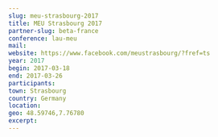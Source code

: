 ```yaml
---
slug: meu-strasbourg-2017
title: MEU Strasbourg 2017
partner-slug: beta-france
conference: lau-meu
mail:
website: https://www.facebook.com/meustrasbourg/?fref=ts
year: 2017
begin: 2017-03-18
end: 2017-03-26
participants:
town: Strasbourg
country: Germany
location:
geo: 48.59746,7.76780
excerpt:
---
```

